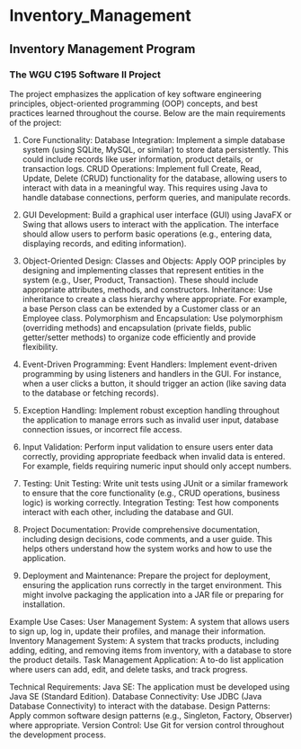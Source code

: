 # Inventory_Management
## Inventory Management Program

### The WGU C195 Software II Project 
The project emphasizes the application of key software engineering principles, object-oriented programming (OOP) concepts, and best practices learned throughout the course. Below are the main requirements of the project:

1. Core Functionality:
Database Integration: Implement a simple database system (using SQLite, MySQL, or similar) to store data persistently. This could include records like user information, product details, or transaction logs.
CRUD Operations: Implement full Create, Read, Update, Delete (CRUD) functionality for the database, allowing users to interact with data in a meaningful way. This requires using Java to handle database connections, perform queries, and manipulate records.

2. GUI Development: Build a graphical user interface (GUI) using JavaFX or Swing that allows users to interact with the application. The interface should allow users to perform basic operations (e.g., entering data, displaying records, and editing information).

3. Object-Oriented Design:
Classes and Objects: Apply OOP principles by designing and implementing classes that represent entities in the system (e.g., User, Product, Transaction). These should include appropriate attributes, methods, and constructors.
Inheritance: Use inheritance to create a class hierarchy where appropriate. For example, a base Person class can be extended by a Customer class or an Employee class.
Polymorphism and Encapsulation: Use polymorphism (overriding methods) and encapsulation (private fields, public getter/setter methods) to organize code efficiently and provide flexibility.

4. Event-Driven Programming:
Event Handlers: Implement event-driven programming by using listeners and handlers in the GUI. For instance, when a user clicks a button, it should trigger an action (like saving data to the database or fetching records).

5. Exception Handling:
Implement robust exception handling throughout the application to manage errors such as invalid user input, database connection issues, or incorrect file access.

6. Input Validation:
Perform input validation to ensure users enter data correctly, providing appropriate feedback when invalid data is entered. For example, fields requiring numeric input should only accept numbers.

7. Testing:
Unit Testing: Write unit tests using JUnit or a similar framework to ensure that the core functionality (e.g., CRUD operations, business logic) is working correctly.
Integration Testing: Test how components interact with each other, including the database and GUI.

8. Project Documentation:
Provide comprehensive documentation, including design decisions, code comments, and a user guide. This helps others understand how the system works and how to use the application.

9. Deployment and Maintenance:
Prepare the project for deployment, ensuring the application runs correctly in the target environment. This might involve packaging the application into a JAR file or preparing for installation.

Example Use Cases:
User Management System: A system that allows users to sign up, log in, update their profiles, and manage their information.
Inventory Management System: A system that tracks products, including adding, editing, and removing items from inventory, with a database to store the product details.
Task Management Application: A to-do list application where users can add, edit, and delete tasks, and track progress.

Technical Requirements:
Java SE: The application must be developed using Java SE (Standard Edition).
Database Connectivity: Use JDBC (Java Database Connectivity) to interact with the database.
Design Patterns: Apply common software design patterns (e.g., Singleton, Factory, Observer) where appropriate.
Version Control: Use Git for version control throughout the development process.

